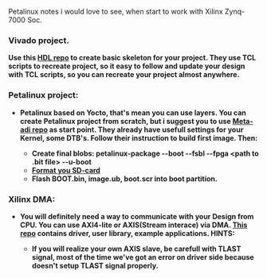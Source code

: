 Petalinux notes i would love to see, when start to work with Xilinx Zynq-7000 Soc. <b>
### Vivado project. <t>
Use this [HDL repo](https://github.com/analogdevicesinc/hdl) to create basic skeleton for your project.
They use TCL scripts to recreate project, so it easy to follow and update your design with TCL scripts, so you <t>
can recreate your project almost anywhere.<t>
### Petalinux project:<p>
 - Petalinux based on Yocto, that's mean you can use layers.<t>
You can create Petalinux project from scratch, but i suggest you to use [Meta-adi repo](https://github.com/analogdevicesinc/meta-adi/blob/master/meta-adi-xilinx/README.md) as start point.<t>
They already have usefull settings for your Kernel, some DTB's.<t>
Follow their instruction to build first image.<t>
Then:
	* Create final blobs:
<t> **petalinux-package --boot --fsbl --fpga <path to .bit file> --u-boot**<t>
	* [Format you SD-card](https://xilinx-wiki.atlassian.net/wiki/spaces/A/pages/18841655/Prepare+Boot+Medium)
	*  Flash BOOT.bin, image.ub, boot.scr into boot partition.
### Xilinx DMA:
*  You will definitely need a way to communicate with your Design from CPU.<t>
	You can use AXI4-lite or AXIS(Stream interace) via DMA.<t>
	[This repo](https://github.com/bperez77/xilinx_axidma) contains driver, user library, example applications.<t>
	**HINTS:**
	* If you will realize your own AXIS slave, be carefull with TLAST signal, most of the time we've got an error on driver side<t>
	   because doesn't setup TLAST signal properly.
